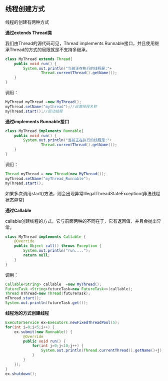 ## 线程创建方式

线程的创建有两种方式

**通过extends Thread类**

我们由Thread的源代码可见，Thread implements Runnable接口，并且使用继承Thread的方式的局限就是不支持多继承。  

```java
class MyThread extends Thread{
    public void run() {
        System.out.println("当前正在执行的线程是:"+
                Thread.currentThread().getName());
    }
}
```

调用：

```java
MyThread myThread =new MyThread();
myThread.setName("mythread");//设置线程名称
myThread.start();//启动线程
```

**通过implements Runnable接口**

```java
class MyThread implements Runnable{
    public void run() {
        System.out.println("当前正在执行的线程是:"+
                Thread.currentThread().getName());
    }
}
```

调用：

```java
Thread myThread = new Thread(new MyThread());
myThread.setName("myThread_Runnable");
myThread.start();
```

如果多次调用start()方法，则会出现异常IllegalThreadStateException(非法线程状态异常)

**通过Callable**

callable创建线程的方式，它与前面两种的不同在于，它有返回值，并且会抛出异常。

```java
class MyThread implements Callable {
    @Override
    public Object call() throws Exception {
        System.out.println("run....");
        return null;
    }
}
```

调用：

```java
Callable<String> callable  =new MyThread();
FutureTask <String>futureTask=new FutureTask<>(callable);
Thread mThread=new Thread(futureTask);
mThread.start();
System.out.println(futureTask.get());
```

**线程池的方式创建线程**

```java
ExecutorService ex=Executors.newFixedThreadPool(5);
for(int i=0;i<5;i++) {
    ex.submit(new Runnable() {
        @Override
        public void run() {
            for(int j=0;j<10;j++) {
                System.out.println(Thread.currentThread().getName()+j);
            }
        }
    });
}
ex.shutdown();
```

